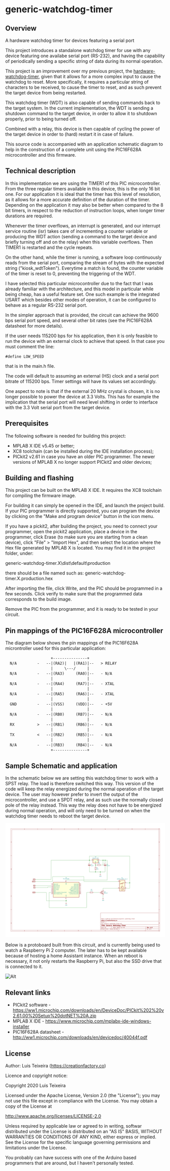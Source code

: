 # generic-watchdog-timer

## Overview

A hardware watchdog timer for devices featuring a serial port

This project introduces a standalone watchdog timer for use with
any device featuring one availabe serial port (RS-232), and having the 
capability of periodically sending a specific string of data during its 
normal operation.

This project is an improvement over my previous project, the 
[hardware-watchdog-timer](https://github.com/teixeluis/hardware-watchdog-timer), 
given that it allows for a more complex input to cause the watchdog to reset. 
More specifically, it requires a particular string of characters to be received, 
to cause the timer to reset, and as such prevent the target device from being 
restarted.

This watchdog timer (WDT) is also capable of sending commands back to the 
target system. In the current implementation, the WDT is sending a shutdown
command to the target device, in order to allow it to shutdown properly, 
prior to being turned off.

Combined with a relay, this device is then capable of cycling the power
of the target device in order to (hard) restart it in case of failure.

This source code is accompanied with an application schematic diagram to
help in the construction of a complete unit using the PIC16F628A microcontroller
and this firmware.


## Technical description

In this implementation we are using the TIMER1 of this PIC microcontroller. From the
three regular timers available in this device, this is the only 16 bit one. For our application
it is ideal that the timer has this level of resolution, as it allows for a more
accurate definition of the duration of the timer. Depending on the application it may
also be better when compared to the 8 bit timers, in respect to the reduction of instruction
loops, when longer timer durations are required.

Whenever the timer overflows, an interrupt is generated, and our interrupt service routine (isr)
takes care of incrementing a counter variable or producing the WDT action (sending a command to
the target device and briefly turning off and on the relay) when this variable overflows. 
Then TIMER1 is restarted and the cycle repeats.

On the other hand, while the timer is running, a software loop continuously reads from the serial
port, comparing the stream of bytes with the expected string ("kiosk_wdtToken"). Everytime a
match is found, the counter variable of the timer is reset to 0, preventing the triggering of
the WDT.

I have selected this particular microcontroller due to the fact that I was already familiar 
with the architecture, and this model in particular while being cheap, has a useful feature set.
One such example is the integrated USART which besides other modes of operation, it can be 
configured to behave as a regular RS-232 serial port. 

In the simpler approach that is provided, the circuit can achieve the 9600 bps serial port speed,
and several other bit rates (see the PIC16F628A datasheet for more details).

If the user needs 115200 bps for his application, then it is only feasible to run the device
with an external clock to achieve that speed. In that case you must comment the line:

```
#define LOW_SPEED
```

that is in the main.h file.

The code will default to assuming an external (HS) clock and a serial port bitrate of 115200 bps.
Timer settings will have its values set accordingly.

One aspect to note is that if the external 20 MHz crystal is chosen, it is no longer possible to
power the device at 3.3 Volts. This has for example the implication that the serial port will
need level shifting in order to interface with the 3.3 Volt serial port from the target device.

## Prerequisites

The following software is needed for building this project:

 * MPLAB X IDE v5.45 or better;
 * XC8 toolchain (can be installed during the IDE installation process);
 * PICkit2 v2.61 in case you have an older PIC programmer. The newer versions of MPLAB X no longer support PICkit2 and older devices;

## Building and flashing

This project can be built on the MPLAB X IDE. It requires the XC8 toolchain for compiling 
the firmware image.

For building it can simply be opened in the IDE, and launch the project build. If your
PIC programmer is directly supported, you can program the device by clicking on
the "Make and program device" button in the icon menu.

If you have a pickit2, after building the project, you need to connect your programmer,
open the pickit2 application, place a device in the programmer, click Erase (to make 
sure you are starting from a clean device), click "File" > "Import Hex", and then
select the location where the Hex file generated by MPLAB X is located. You may find it
in the project folder, under:

generic-watchdog-timer.X\dist\default\production

there should be a file named such as: generic-watchdog-timer.X.production.hex

After importing the file, click Write, and the PIC should be programmed in a few seconds.
Click verify to make sure that the programmed data corresponds to the build image.

Remove the PIC from the programmer, and it is ready to be tested in your circuit.

## Pin mappings of the PIC16F628A microcontroller

The diagram below shows the pin mappings of the PIC16F628A microntroller 
used  for this particular application:

```
                    +---------------+
  N/A         -   --|(RA2)|   |(RA1)|--   > RELAY
                    |     \---/     |
  N/A         -   --|(RA3)     (RA0)|--   - N/A
                    |               |
  N/A         -   --|(RA4)     (RA7)|--   - XTAL
                    |               |
  N/A         -   --|(RA5)     (RA6)|--   - XTAL
                    |               |
  GND         -   --|(VSS)     (VDD)|--   - +5V
                    |               |
  N/A         -   --|(RB0)     (RB7)|--   - N/A
                    |               |
  RX          >   --|(RB1)     (RB6)|--   - N/A
                    |               |
  TX          <   --|(RB2)     (RB5)|--   - N/A
                    |               |
  N/A         -   --|(RB3)     (RB4)|--   - N/A
                    +---------------+
```

## Sample Schematic and application

In the schematic below we are setting this watchdog timer to work with a SPST relay. The load
is therefore switched this way. This version of the code will keep the relay energized during
the normal operation of the target device. The user may however prefer to invert the output
of the microcontroller, and use a SPDT relay, and as such use the normally closed pole of the
relay instead. This way the relay does not have to be energized during normal operation, and
will only need to be turned on when the watchdog timer needs to reboot the target device.

![Alt](doc/schematics/generic-watchdog-timer/generic-watchdog-timer.svg "Watchdog Timer Schematic")

Below is a protoboard built from this circuit, and is currently being used to watch a Raspberry Pi 2
computer. The later has to be kept available because of hosting a home Assistant instance.
When an reboot is necessary, it not only restarts the Raspberry Pi, but also the SSD drive that is
connected to it.

![Alt](doc/images/generic_watchdog_rpi2.jpg "Watchdog Timer in Raspberry Pi 2")

## Relevant links

 * PICkit2 software - https://ww1.microchip.com/downloads/en/DeviceDoc/PICkit%202%20v2.61.00%20Setup%20dotNET%20A.zip
 * MPLAB X IDE - https://www.microchip.com/mplabx-ide-windows-installer
 * PIC16F628A datasheet - http://ww1.microchip.com/downloads/en/devicedoc/40044f.pdf

## License

Author: Luis Teixeira (https://creationfactory.co)

Licence and copyright notice:

Copyright 2020 Luis Teixeira

Licensed under the Apache License, Version 2.0 (the "License"); you may not use this file 
except in compliance with the License. You may obtain a copy of the License at

http://www.apache.org/licenses/LICENSE-2.0

Unless required by applicable law or agreed to in writing, softwar distributed under the License 
is distributed on an "AS IS" BASIS, WITHOUT WARRANTIES OR CONDITIONS OF ANY KIND, either express 
or implied. See the License for the specific language governing permissions and limitations 
under the License.

You probably can have success with one of the Arduino based programmers that are around, but 
I haven't personally tested.
